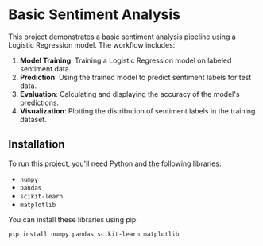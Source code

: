 # Basic Sentiment Analysis

This project demonstrates a basic sentiment analysis pipeline using a Logistic Regression model. The workflow includes:

1. **Model Training**: Training a Logistic Regression model on labeled sentiment data.
2. **Prediction**: Using the trained model to predict sentiment labels for test data.
3. **Evaluation**: Calculating and displaying the accuracy of the model's predictions.
4. **Visualization**: Plotting the distribution of sentiment labels in the training dataset.

## Installation

To run this project, you'll need Python and the following libraries:

- `numpy`
- `pandas`
- `scikit-learn`
- `matplotlib`

You can install these libraries using pip:

```bash
pip install numpy pandas scikit-learn matplotlib
